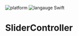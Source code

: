 ![platform](https://img.shields.io/badge/platform-iOS-brightgreen.svg)
![langauge Swift](https://img.shields.io/badge/language-Swift%203.1-brightgreen.svg)

# SliderController
